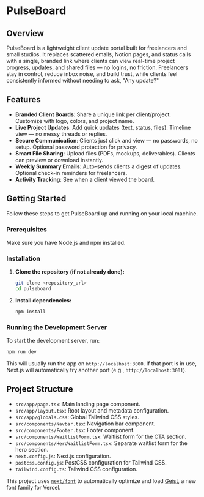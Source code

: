 # PulseBoard

## Overview
PulseBoard is a lightweight client update portal built for freelancers and small studios. It replaces scattered emails, Notion pages, and status calls with a single, branded link where clients can view real-time project progress, updates, and shared files — no logins, no friction. Freelancers stay in control, reduce inbox noise, and build trust, while clients feel consistently informed without needing to ask, "Any update?"

## Features

*   **Branded Client Boards**: Share a unique link per client/project. Customize with logo, colors, and project name.
*   **Live Project Updates**: Add quick updates (text, status, files). Timeline view — no messy threads or replies.
*   **Secure Communication**: Clients just click and view — no passwords, no setup. Optional password protection for privacy.
*   **Smart File Sharing**: Upload files (PDFs, mockups, deliverables). Clients can preview or download instantly.
*   **Weekly Summary Emails**: Auto-sends clients a digest of updates. Optional check-in reminders for freelancers.
*   **Activity Tracking**: See when a client viewed the board.

## Getting Started

Follow these steps to get PulseBoard up and running on your local machine.

### Prerequisites

Make sure you have Node.js and npm installed.

### Installation

1.  **Clone the repository (if not already done):**
    ```bash
    git clone <repository_url>
    cd pulseboard
    ```

2.  **Install dependencies:**
    ```bash
    npm install
    ```

### Running the Development Server

To start the development server, run:

```bash
npm run dev
```

This will usually run the app on `http://localhost:3000`. If that port is in use, Next.js will automatically try another port (e.g., `http://localhost:3001`).

## Project Structure

-   `src/app/page.tsx`: Main landing page component.
-   `src/app/layout.tsx`: Root layout and metadata configuration.
-   `src/app/globals.css`: Global Tailwind CSS styles.
-   `src/components/Navbar.tsx`: Navigation bar component.
-   `src/components/Footer.tsx`: Footer component.
-   `src/components/WaitlistForm.tsx`: Waitlist form for the CTA section.
-   `src/components/HeroWaitlistForm.tsx`: Separate waitlist form for the hero section.
-   `next.config.js`: Next.js configuration.
-   `postcss.config.js`: PostCSS configuration for Tailwind CSS.
-   `tailwind.config.ts`: Tailwind CSS configuration.

This project uses [`next/font`](https://nextjs.org/docs/app/building-your-application/optimizing/fonts) to automatically optimize and load [Geist](https://vercel.com/font), a new font family for Vercel.
